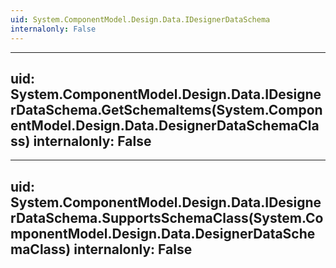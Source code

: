 ```yaml
---
uid: System.ComponentModel.Design.Data.IDesignerDataSchema
internalonly: False
---
```


---
uid: System.ComponentModel.Design.Data.IDesignerDataSchema.GetSchemaItems(System.ComponentModel.Design.Data.DesignerDataSchemaClass)
internalonly: False
---

---
uid: System.ComponentModel.Design.Data.IDesignerDataSchema.SupportsSchemaClass(System.ComponentModel.Design.Data.DesignerDataSchemaClass)
internalonly: False
---
